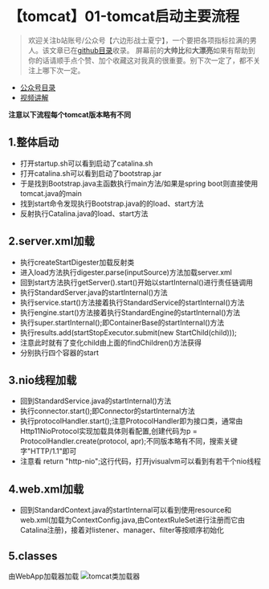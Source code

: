# 【tomcat】01-tomcat启动主要流程
> 欢迎关注b站账号/公众号【六边形战士夏宁】，一个要把各项指标拉满的男人。该文章已在[github目录](https://github.com/edanlx/SealBook)收录。
屏幕前的**大帅比**和**大漂亮**如果有帮助到你的话请顺手点个赞、加个收藏这对我真的很重要。别下次一定了，都不关注上哪下次一定。
* [公众号目录](https://gitee.com/seal_li/SealBook/catalogue/wechat.md)
* [视频讲解](https://www.bilibili.com/video/BV1GK41137LQ/)   

**注意以下流程每个tomcat版本略有不同**

## 1.整体启动
* 打开startup.sh可以看到启动了catalina.sh
* 打开catalina.sh可以看到启动了bootstrap.jar
* 于是找到Bootstrap.java主函数执行main方法/如果是spring boot则直接使用tomcat.java的main
* 找到start命令发现执行Bootstrap.java的的load、start方法
* 反射执行Catalina.java的load、start方法

## 2.server.xml加载
* 执行createStartDigester加载反射类
* 进入load方法执行digester.parse(inputSource)方法加载server.xml
* 回到start方法执行getServer().start()开始以startInternal()进行责任链调用
* 执行StandardServer.java的startInternal()方法
* 执行service.start()方法接着执行StandardService的startInternal()方法
* 执行engine.start()方法接着执行StandardEngine的startInternal()方法
* 执行super.startInternal();即ContainerBase的startInternal()方法
* 执行results.add(startStopExecutor.submit(new StartChild(child)));
* 注意此时就有了变化child由上面的findChildren()方法获得
* 分别执行四个容器的start

## 3.nio线程加载
* 回到StandardService.java的startInternal()方法
* 执行connector.start();即Connector的startInternal方法
* 执行protocolHandler.start();注意ProtocolHandler即为接口类，通常由Http11NioProtocol实现加载具体则看配置,创建代码为p = ProtocolHandler.create(protocol, apr);不同版本略有不同，搜索关键字"HTTP/1.1"即可
* 注意看 return "http-nio";这行代码，打开jvisualvm可以看到有若干个nio线程

## 4.web.xml加载
* 回到StandardContext.java的startInternal可以看到使用resource和web.xml(加载为ContextConfig.java,由ContextRuleSet进行注册而它由Catalina注册)，接着对listener、manager、filter等按顺序初始化

## 5.classes
由WebApp加载器加载
![tomcat类加载器](http://seal_li.gitee.io/sealbook/pic/tomcat_bootstrap_TomcatClassLoader.jpg)